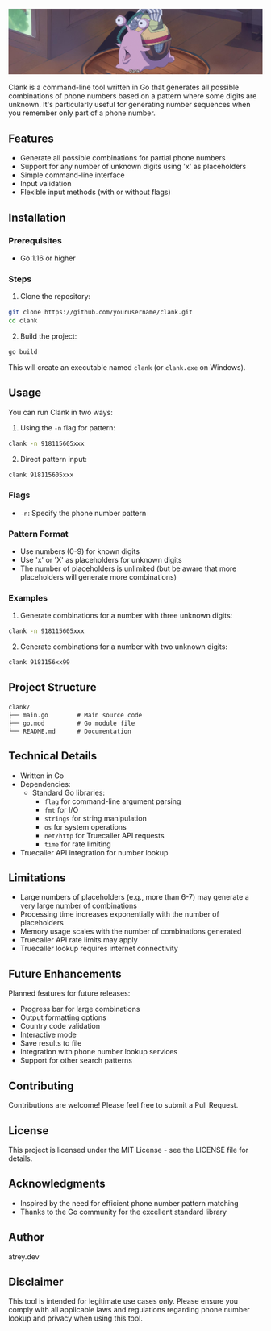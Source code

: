 ![Clank Logo](./clank-preview-image.png)

Clank is a command-line tool written in Go that generates all possible combinations of phone numbers based on a pattern where some digits are unknown. It's particularly useful for generating number sequences when you remember only part of a phone number.

## Features

- Generate all possible combinations for partial phone numbers
- Support for any number of unknown digits using 'x' as placeholders
- Simple command-line interface
- Input validation
- Flexible input methods (with or without flags)

## Installation

### Prerequisites

- Go 1.16 or higher

### Steps

1. Clone the repository:

```bash
git clone https://github.com/yourusername/clank.git
cd clank
```

2. Build the project:

```bash
go build
```

This will create an executable named `clank` (or `clank.exe` on Windows).

## Usage

You can run Clank in two ways:

1. Using the `-n` flag for pattern:

```bash
clank -n 918115605xxx
```

2. Direct pattern input:

```bash
clank 918115605xxx
```

### Flags

- `-n`: Specify the phone number pattern

### Pattern Format

- Use numbers (0-9) for known digits
- Use 'x' or 'X' as placeholders for unknown digits
- The number of placeholders is unlimited (but be aware that more placeholders will generate more combinations)

### Examples

1. Generate combinations for a number with three unknown digits:

```bash
clank -n 918115605xxx
```

2. Generate combinations for a number with two unknown digits:

```bash
clank 9181156xx99
```

## Project Structure

```
clank/
├── main.go        # Main source code
├── go.mod         # Go module file
└── README.md      # Documentation
```

## Technical Details

- Written in Go
- Dependencies:
  - Standard Go libraries:
    - `flag` for command-line argument parsing
    - `fmt` for I/O
    - `strings` for string manipulation
    - `os` for system operations
    - `net/http` for Truecaller API requests
    - `time` for rate limiting
- Truecaller API integration for number lookup

## Limitations

- Large numbers of placeholders (e.g., more than 6-7) may generate a very large number of combinations
- Processing time increases exponentially with the number of placeholders
- Memory usage scales with the number of combinations generated
- Truecaller API rate limits may apply
- Truecaller lookup requires internet connectivity

## Future Enhancements

Planned features for future releases:

- Progress bar for large combinations
- Output formatting options
- Country code validation
- Interactive mode
- Save results to file
- Integration with phone number lookup services
- Support for other search patterns

## Contributing

Contributions are welcome! Please feel free to submit a Pull Request.

## License

This project is licensed under the MIT License - see the LICENSE file for details.

## Acknowledgments

- Inspired by the need for efficient phone number pattern matching
- Thanks to the Go community for the excellent standard library

## Author

atrey.dev

## Disclaimer

This tool is intended for legitimate use cases only. Please ensure you comply with all applicable laws and regulations regarding phone number lookup and privacy when using this tool.
